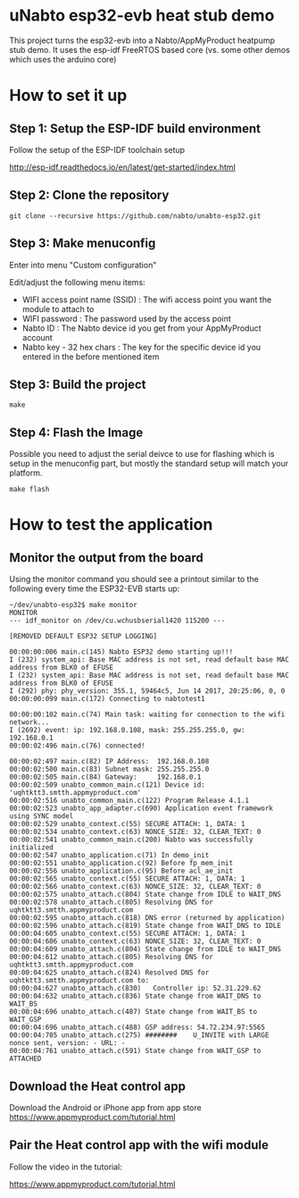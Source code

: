 # uNabto esp32-evb heat stub demo

This project turns the esp32-evb into a Nabto/AppMyProduct heatpump stub demo. It uses the esp-idf FreeRTOS based core (vs. some other demos which uses the arduino core)

# How to set it up

## Step 1: Setup the ESP-IDF build environment

Follow the setup of the ESP-IDF toolchain setup

http://esp-idf.readthedocs.io/en/latest/get-started/index.html

## Step 2: Clone the repository


```
git clone --recursive https://github.com/nabto/unabto-esp32.git
```

## Step 3: Make menuconfig

Enter into menu "Custom configuration"

Edit/adjust the following menu items:


* WIFI access point name (SSID) : The wifi access point you want the module to attach to
* WIFI password : The password used by the access point
* Nabto ID : The Nabto device id you get from your AppMyProduct account
* Nabto key - 32 hex chars : The key for the specific device id you entered in the before mentioned item


## Step 3: Build the project

```
make
```

## Step 4: Flash the Image

Possible you need to adjust the serial deivce to use for flashing which is setup in the menuconfig part, but mostly the standard setup will match your platform.

```
make flash
```


# How to test the application



## Monitor the output from the board

Using the monitor command you should see a printout similar to the following every time the ESP32-EVB starts up:


```
~/dev/unabto-esp32$ make monitor
MONITOR
--- idf_monitor on /dev/cu.wchusbserial1420 115200 ---

[REMOVED DEFAULT ESP32 SETUP LOGGING]

00:00:00:006 main.c(145) Nabto ESP32 demo starting up!!!
I (232) system_api: Base MAC address is not set, read default base MAC address from BLK0 of EFUSE
I (232) system_api: Base MAC address is not set, read default base MAC address from BLK0 of EFUSE
I (292) phy: phy_version: 355.1, 59464c5, Jun 14 2017, 20:25:06, 0, 0
00:00:00:099 main.c(172) Connecting to nabtotest1

00:00:00:102 main.c(74) Main task: waiting for connection to the wifi network...
I (2692) event: ip: 192.168.0.108, mask: 255.255.255.0, gw: 192.168.0.1
00:00:02:496 main.c(76) connected!

00:00:02:497 main.c(82) IP Address:  192.168.0.108
00:00:02:500 main.c(83) Subnet mask: 255.255.255.0
00:00:02:505 main.c(84) Gateway:     192.168.0.1
00:00:02:509 unabto_common_main.c(121) Device id: 'uqhtktt3.smtth.appmyproduct.com'
00:00:02:516 unabto_common_main.c(122) Program Release 4.1.1
00:00:02:523 unabto_app_adapter.c(690) Application event framework using SYNC model
00:00:02:529 unabto_context.c(55) SECURE ATTACH: 1, DATA: 1
00:00:02:534 unabto_context.c(63) NONCE_SIZE: 32, CLEAR_TEXT: 0
00:00:02:541 unabto_common_main.c(200) Nabto was successfully initialized
00:00:02:547 unabto_application.c(71) In demo_init
00:00:02:551 unabto_application.c(92) Before fp_mem_init
00:00:02:556 unabto_application.c(95) Before acl_ae_init
00:00:02:565 unabto_context.c(55) SECURE ATTACH: 1, DATA: 1
00:00:02:566 unabto_context.c(63) NONCE_SIZE: 32, CLEAR_TEXT: 0
00:00:02:575 unabto_attach.c(804) State change from IDLE to WAIT_DNS
00:00:02:578 unabto_attach.c(805) Resolving DNS for uqhtktt3.smtth.appmyproduct.com
00:00:02:595 unabto_attach.c(818) DNS error (returned by application)
00:00:02:596 unabto_attach.c(819) State change from WAIT_DNS to IDLE
00:00:04:605 unabto_context.c(55) SECURE ATTACH: 1, DATA: 1
00:00:04:606 unabto_context.c(63) NONCE_SIZE: 32, CLEAR_TEXT: 0
00:00:04:609 unabto_attach.c(804) State change from IDLE to WAIT_DNS
00:00:04:612 unabto_attach.c(805) Resolving DNS for uqhtktt3.smtth.appmyproduct.com
00:00:04:625 unabto_attach.c(824) Resolved DNS for uqhtktt3.smtth.appmyproduct.com to:
00:00:04:627 unabto_attach.c(830)   Controller ip: 52.31.229.62
00:00:04:632 unabto_attach.c(836) State change from WAIT_DNS to WAIT_BS
00:00:04:696 unabto_attach.c(487) State change from WAIT_BS to WAIT_GSP
00:00:04:696 unabto_attach.c(488) GSP address: 54.72.234.97:5565
00:00:04:705 unabto_attach.c(275) ########    U_INVITE with LARGE nonce sent, version: - URL: -
00:00:04:761 unabto_attach.c(591) State change from WAIT_GSP to ATTACHED
```

## Download the Heat control app

Download the Android or iPhone app from app store
https://www.appmyproduct.com/tutorial.html


## Pair the Heat control app with the wifi module

Follow the video in the tutorial:

https://www.appmyproduct.com/tutorial.html

